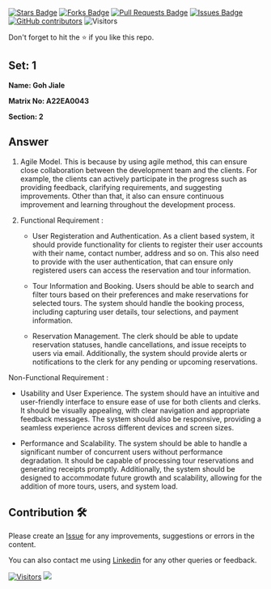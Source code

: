 <a href="https://github.com/drshahizan/learn-php/stargazers"><img src="https://img.shields.io/github/stars/drshahizan/learn-php" alt="Stars Badge"/></a>
<a href="https://github.com/drshahizan/learn-php/network/members"><img src="https://img.shields.io/github/forks/drshahizan/learn-php" alt="Forks Badge"/></a>
<a href="https://github.com/drshahizan/learn-php/pulls"><img src="https://img.shields.io/github/issues-pr/drshahizan/learn-php" alt="Pull Requests Badge"/></a>
<a href="https://github.com/drshahizan/learn-php/issues"><img src="https://img.shields.io/github/issues/drshahizan/learn-php" alt="Issues Badge"/></a>
<a href="https://github.com/drshahizan/learn-php/graphs/contributors"><img alt="GitHub contributors" src="https://img.shields.io/github/contributors/drshahizan/learn-php?color=2b9348"></a>
![Visitors](https://api.visitorbadge.io/api/visitors?path=https%3A%2F%2Fgithub.com%2Fdrshahizan%2Fsoftware-engineering&labelColor=%23d9e3f0&countColor=%23697689&style=flat)

Don't forget to hit the :star: if you like this repo.

## Set: 1

**Name: Goh Jiale**

**Matrix No: A22EA0043**

**Section: 2**

## Answer
1. Agile Model. This is because by using agile method, this can ensure close collaboration between the development team and the clients. For example, the clients can actively participate in the progress such as providing feedback, clarifying requirements, and suggesting improvements.
Other than that, it also can ensure continuous improvement and learning throughout the development process.

2. Functional Requirement :
   - User Registeration and Authentication. As a client based system, it should provide functionality for clients to register their user accounts with their name, contact number, address and so on. This also need to provide with the user authentication, that can ensure only registered users can access the reservation and tour information.
  
   - Tour Information and Booking. Users should be able to search and filter tours based on their preferences and make reservations for selected tours. The system should handle the booking process, including capturing user details, tour selections, and payment information.
     
   - Reservation Management. The clerk should be able to update reservation statuses, handle cancellations, and issue receipts to users via email. Additionally, the system should provide alerts or notifications to the clerk for any pending or upcoming reservations.

Non-Functional Requirement :
- Usability and User Experience. The system should have an intuitive and user-friendly interface to ensure ease of use for both clients and clerks. It should be visually appealing, with clear navigation and appropriate feedback messages. The system should also be responsive, providing a seamless experience across different devices and screen sizes.

- Performance and Scalability. The system should be able to handle a significant number of concurrent users without performance degradation. It should be capable of processing tour reservations and generating receipts promptly. Additionally, the system should be designed to accommodate future growth and scalability, allowing for the addition of more tours, users, and system load.

## Contribution 🛠️
Please create an [Issue](https://github.com/drshahizan/learn-php/issues) for any improvements, suggestions or errors in the content.

You can also contact me using [Linkedin](https://www.linkedin.com/in/drshahizan/) for any other queries or feedback.

[![Visitors](https://api.visitorbadge.io/api/visitors?path=https%3A%2F%2Fgithub.com%2Fdrshahizan&labelColor=%23697689&countColor=%23555555&style=plastic)](https://visitorbadge.io/status?path=https%3A%2F%2Fgithub.com%2Fdrshahizan)
![](https://hit.yhype.me/github/profile?user_id=81284918)


